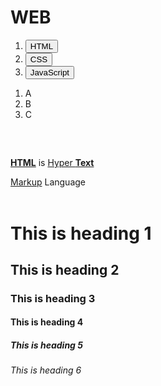 
<head>

<meta charset="utf-8">
</head> 

<h1>  WEB  </h1>

<body>
<ol> 

<li><button type="button" onclick="alert('HTML!')">HTML</button></li>
<li><button type="button" onclick="alert('CSS!')">CSS</button></li>
<li><button type="button" onclick="alert('JAVA!')">JavaScript</button></li>

</ol>


<ol> 

<li>A</li>
<li>B</li>
<li>C</li>

</ol>


<h2> 
</h2> <br> 


<b><a href="https://www.w3.org" target="_blank">HTML</a></b> is <u>Hyper <b>Text</b> 

Markup</u> Language    
<br>


<h1>This is heading 1</h1>
<h2>This is heading 2</h2>
<h3>This is heading 3</h3>
<h4>This is heading 4</h4>
<h5>This is heading 5</h5>
<h6>This is heading 6</h6>

</body>

